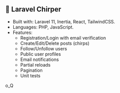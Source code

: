 ## 🍁 Laravel Chirper
- Built with: Laravel 11, Inertia, React, TailwindCSS.
- Languages: PHP, JavaScript.
- Features:
    - Registration/Login with email verification
    - Create/Edit/Delete posts (chirps)
    - Follow/Unfollow users
    - Public user profiles
    - Email notifications
    - Partial reloads
    - Pagination
    - Unit tests

o_Q
